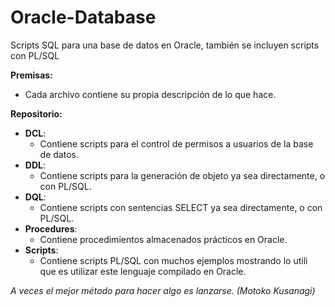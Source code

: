 # Oracle-Database
Scripts SQL para una base de datos en Oracle, también se incluyen scripts con PL/SQL

**Premisas:**
* Cada archivo contiene su propia descripción de lo que hace.

**Repositorio:**
* **DCL**:
  * Contiene scripts para el control de permisos a usuarios de la base de datos.
* **DDL**: 
  * Contiene scripts para la generación de objeto ya sea directamente, o con PL/SQL.
* **DQL**:
  * Contiene scripts con sentencias SELECT ya sea directamente, o con PL/SQL.
* **Procedures**:
  * Contiene procedimientos almacenados prácticos en Oracle.
* **Scripts**:
  * Contiene scripts PL/SQL con muchos ejemplos mostrando lo utili que es utilizar este lenguaje compilado en Oracle.
  
_A veces el mejor método para hacer algo es lanzarse. (Motoko Kusanagi)_
